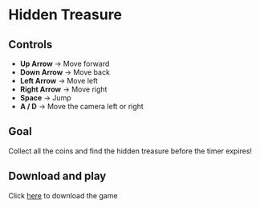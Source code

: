 # Hidden Treasure

## Controls  
- **Up Arrow** → Move forward  
- **Down Arrow** → Move back  
- **Left Arrow** → Move left  
- **Right Arrow** → Move right  
- **Space** → Jump  
- **A / D** → Move the camera left or right  

## Goal  
Collect all the coins and find the hidden treasure before the timer expires!

## Download and play
Click [here](https://mega.nz/folder/W9wXDKBI#S6ET8PO6P5-SDJ3X6UC06g) to download the game
